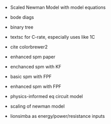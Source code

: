 * Scaled Newman Model with model equations
- bode diags
- binary tree 
- textsc for C-rate, especially uses like 1C
- cite colorbrewer2

- enhanced spm paper
- enchanced spm with KF
- basic spm with FPF
- enhanced spm with FPF
- physics-informed eq circuit model
- scaling of newman model
- lionsimba as energy/power/resistance inputs

